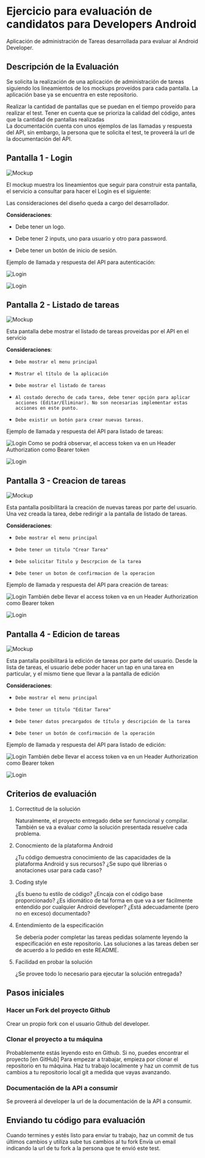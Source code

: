 Ejercicio para evaluación de candidatos para Developers Android
===============================================================

Aplicación de administración de Tareas desarrollada para evaluar al Android Developer.

Descripción de la Evaluación
----------------------------
Se solicita la realización de una aplicación de administración de tareas siguiendo los lineamientos de los mockups proveídos para cada pantalla.
La aplicación base ya se encuentra en este repositorio.

Realizar la cantidad de pantallas que se puedan en el tiempo proveído para realizar el test.
Tener en cuenta que se prioriza la calidad del código, antes que la cantidad de pantallas realizadas  
La documentación cuenta con unos ejemplos de las llamadas y respuesta del API, sin embargo, la persona que te solicita el test, te proveerá la url de la documentación del API.


Pantalla 1 - Login
---------------------------------
![Mockup](./assets/screenshots/mockup_login.png)

El mockup muestra los lineamientos que seguir para construir esta pantalla, el servicio a consultar para hacer el Login es el siguiente:

Las consideraciones del diseño queda a cargo del desarrollador.

**Consideraciones**:

* Debe tener un logo.

* Debe tener 2 inputs, uno para usuario y otro para password. 

* Debe tener un botón de inicio de sesión.

Ejemplo de llamada y respuesta del API para autenticación:

![Login](./assets/screenshots/api_login_req.png)

![Login](./assets/screenshots/api_login_res.png)


Pantalla 2 - Listado de tareas
---------------------------------------------------------

![Mockup](./assets/screenshots/mockup_list.png)

Esta pantalla debe mostrar el listado de tareas proveídas por el API en el servicio

**Consideraciones**:

*     Debe mostrar el menu principal 
*     Mostrar el título de la aplicación
*     Debe mostrar el listado de tareas
*     Al costado derecho de cada tarea, debe tener opción para aplicar acciones (Editar/Eliminar). No son necesarias implementar estas acciones en este punto. 
*     Debe existir un botón para crear nuevas tareas.

Ejemplo de llamada y respuesta del API para listado de tareas:

![Login](./assets/screenshots/api_list_req.png)
Como se podrá observar, el access token va en un Header Authorization como Bearer token

![Login](./assets/screenshots/api_list_res.png)


Pantalla 3 - Creacion de tareas
---------------------------------------------------------
![Mockup](./assets/screenshots/mockup_create_task.png)

Esta pantalla posibilitará la creación de nuevas tareas por parte del usuario. Una vez creada la tarea, debe redirigir a la pantalla de listado de tareas.

**Consideraciones**:

*     Debe mostrar el menu principal
*     Debe tener un titulo "Crear Tarea"
*     Debe solicitar Titulo y Descrpcion de la tarea
*     Debe tener un boton de confirmacion de la operacion

Ejemplo de llamada y respuesta del API para creación de tareas:

![Login](./assets/screenshots/api_create_req.png)
También debe llevar el access token va en un Header Authorization como Bearer token

![Login](./assets/screenshots/api_create_res.png)


Pantalla 4 - Edicion de tareas
---------------------------------------------------------
![Mockup](./assets/screenshots/mockup_edit_task.png)

Esta pantalla posibilitará la edición de tareas por parte del usuario.
Desde la lista de tareas, el usuario debe poder hacer un tap en una tarea en particular, y el mismo tiene que llevar a la pantalla de edición

**Consideraciones**:

*     Debe mostrar el menu principal
*     Debe tener un título "Editar Tarea"
*     Debe tener datos precargados de título y descripción de la tarea
*     Debe tener un botón de confirmación de la operación

Ejemplo de llamada y respuesta del API para listado de edición:

![Login](./assets/screenshots/api_create_req.png)
También debe llevar el access token va en un Header Authorization como Bearer token

![Login](./assets/screenshots/api_create_res.png)


Criterios de evaluación
-----------------------

1.  Correctitud de la solución

    Naturalmente, el proyecto entregado debe ser funncional y compilar. 
    También se va a evaluar *como* la solución presentada resuelve cada problema.
    
2.  Conocmiento de la plataforma Android

    ¿Tu código demuestra conocimiento de las capacidades de la plataforma Android y sus recursos?
    ¿Se supo qué librerias o anotaciones usar para cada caso?

3.  Coding style

    ¿Es bueno tu estilo de código? ¿Encaja con el código base proporcionado?
    ¿Es idiomático de tal forma en que va a ser fácilmente entendido por cualquier Android developer?
    ¿Está adecuadamente (pero no en exceso) documentado?
    
4.  Entendimiento de la especificación

    Se debería poder completar las tareas pedidas solamente leyendo la especificación en este repositorio.
    Las soluciones a las tareas deben ser de acuerdo a lo pedido en este README.
    
5.  Facilidad en probar la solución
    
    ¿Se provee todo lo necesario para ejecutar la solución entregada? 


Pasos iniciales
---------------

### Hacer un Fork del proyecto Github

Crear un propio fork con el usuario Github del developer.

### Clonar el proyecto a tu máquina

Probablemente estás leyendo esto en Github. Si no, puedes encontrar el proyecto [en GitHub]
Para empezar a trabajar, empieza por clonar el repositorio en tu máquina. Haz tu trabajo localmente y haz un commit de tus cambios a tu repositorio local git a medida que vayas avanzando.

### Documentación de la API a consumir

Se proveerá al developer la url de la documentación de la API a consumir.

Enviando tu código para evaluación
------------------------------------

Cuando termines y estés listo para enviar tu trabajo, haz un commit de tus últimos cambios y utiliza sube tus cambios al tu fork
Envía un email indicando la url de tu fork a la persona que te envió este test.
